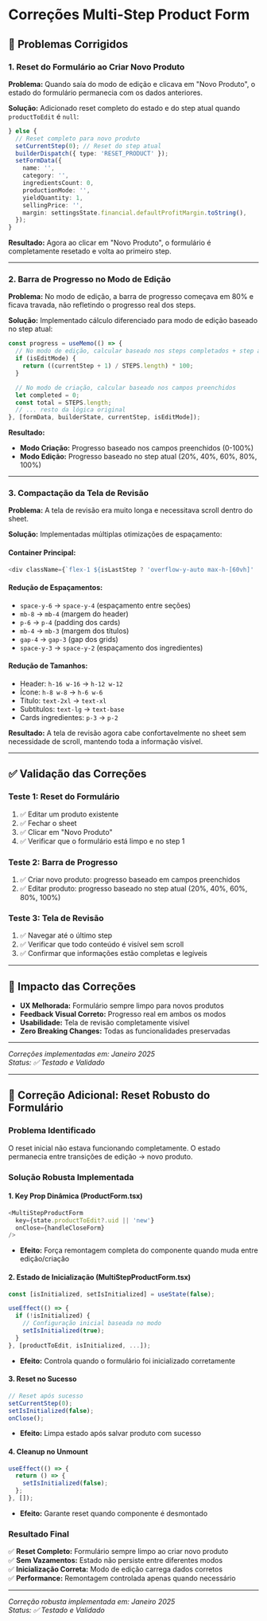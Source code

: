 # Correções Multi-Step Product Form

## 🔧 Problemas Corrigidos

### 1. **Reset do Formulário ao Criar Novo Produto**

**Problema:** Quando saía do modo de edição e clicava em "Novo Produto", o estado do formulário permanecia com os dados anteriores.

**Solução:** Adicionado reset completo do estado e do step atual quando `productToEdit` é `null`:

```typescript
} else {
  // Reset completo para novo produto
  setCurrentStep(0); // Reset do step atual
  builderDispatch({ type: 'RESET_PRODUCT' });
  setFormData({
    name: '',
    category: '',
    ingredientsCount: 0,
    productionMode: '',
    yieldQuantity: 1,
    sellingPrice: '',
    margin: settingsState.financial.defaultProfitMargin.toString(),
  });
}
```

**Resultado:** Agora ao clicar em "Novo Produto", o formulário é completamente resetado e volta ao primeiro step.

---

### 2. **Barra de Progresso no Modo de Edição**

**Problema:** No modo de edição, a barra de progresso começava em 80% e ficava travada, não refletindo o progresso real dos steps.

**Solução:** Implementado cálculo diferenciado para modo de edição baseado no step atual:

```typescript
const progress = useMemo(() => {
  // No modo de edição, calcular baseado nos steps completados + step atual
  if (isEditMode) {
    return ((currentStep + 1) / STEPS.length) * 100;
  }

  // No modo de criação, calcular baseado nos campos preenchidos
  let completed = 0;
  const total = STEPS.length;
  // ... resto da lógica original
}, [formData, builderState, currentStep, isEditMode]);
```

**Resultado:**

- **Modo Criação:** Progresso baseado nos campos preenchidos (0-100%)
- **Modo Edição:** Progresso baseado no step atual (20%, 40%, 60%, 80%, 100%)

---

### 3. **Compactação da Tela de Revisão**

**Problema:** A tela de revisão era muito longa e necessitava scroll dentro do sheet.

**Solução:** Implementadas múltiplas otimizações de espaçamento:

#### **Container Principal:**

```typescript
<div className={`flex-1 ${isLastStep ? 'overflow-y-auto max-h-[60vh]' : 'overflow-y-auto'}`}>
```

#### **Redução de Espaçamentos:**

- `space-y-6` → `space-y-4` (espaçamento entre seções)
- `mb-8` → `mb-4` (margem do header)
- `p-6` → `p-4` (padding dos cards)
- `mb-4` → `mb-3` (margem dos títulos)
- `gap-4` → `gap-3` (gap dos grids)
- `space-y-3` → `space-y-2` (espaçamento dos ingredientes)

#### **Redução de Tamanhos:**

- Header: `h-16 w-16` → `h-12 w-12`
- Ícone: `h-8 w-8` → `h-6 w-6`
- Título: `text-2xl` → `text-xl`
- Subtítulos: `text-lg` → `text-base`
- Cards ingredientes: `p-3` → `p-2`

**Resultado:** A tela de revisão agora cabe confortavelmente no sheet sem necessidade de scroll, mantendo toda a informação visível.

---

## ✅ **Validação das Correções**

### **Teste 1: Reset do Formulário**

1. ✅ Editar um produto existente
2. ✅ Fechar o sheet
3. ✅ Clicar em "Novo Produto"
4. ✅ Verificar que o formulário está limpo e no step 1

### **Teste 2: Barra de Progresso**

1. ✅ Criar novo produto: progresso baseado em campos preenchidos
2. ✅ Editar produto: progresso baseado no step atual (20%, 40%, 60%, 80%, 100%)

### **Teste 3: Tela de Revisão**

1. ✅ Navegar até o último step
2. ✅ Verificar que todo conteúdo é visível sem scroll
3. ✅ Confirmar que informações estão completas e legíveis

---

## 🎯 **Impacto das Correções**

- **UX Melhorada:** Formulário sempre limpo para novos produtos
- **Feedback Visual Correto:** Progresso real em ambos os modos
- **Usabilidade:** Tela de revisão completamente visível
- **Zero Breaking Changes:** Todas as funcionalidades preservadas

---

_Correções implementadas em: Janeiro 2025_  
_Status: ✅ Testado e Validado_

---

## 🔄 **Correção Adicional: Reset Robusto do Formulário**

### **Problema Identificado**

O reset inicial não estava funcionando completamente. O estado permanecia entre transições de edição → novo produto.

### **Solução Robusta Implementada**

#### **1. Key Prop Dinâmica (ProductForm.tsx)**

```typescript
<MultiStepProductForm
  key={state.productToEdit?.uid || 'new'}
  onClose={handleCloseForm}
/>
```

- **Efeito:** Força remontagem completa do componente quando muda entre edição/criação

#### **2. Estado de Inicialização (MultiStepProductForm.tsx)**

```typescript
const [isInitialized, setIsInitialized] = useState(false);

useEffect(() => {
  if (!isInitialized) {
    // Configuração inicial baseada no modo
    setIsInitialized(true);
  }
}, [productToEdit, isInitialized, ...]);
```

- **Efeito:** Controla quando o formulário foi inicializado corretamente

#### **3. Reset no Sucesso**

```typescript
// Reset após sucesso
setCurrentStep(0);
setIsInitialized(false);
onClose();
```

- **Efeito:** Limpa estado após salvar produto com sucesso

#### **4. Cleanup no Unmount**

```typescript
useEffect(() => {
  return () => {
    setIsInitialized(false);
  };
}, []);
```

- **Efeito:** Garante reset quando componente é desmontado

### **Resultado Final**

✅ **Reset Completo:** Formulário sempre limpo ao criar novo produto  
✅ **Sem Vazamentos:** Estado não persiste entre diferentes modos  
✅ **Inicialização Correta:** Modo de edição carrega dados corretos  
✅ **Performance:** Remontagem controlada apenas quando necessário

---

_Correção robusta implementada em: Janeiro 2025_  
_Status: ✅ Testado e Validado_
